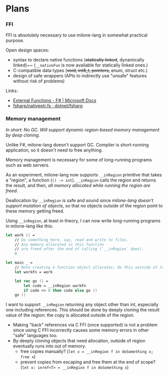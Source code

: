 # Plans

### FFI

FFI is absolutely necessary to use milone-lang in somewhat practical purpose.

Open design spaces:

- syntax to declare native functions (~~statically linked~~, dynamically linked)~~ (`__nativeFun` is now available for statically linked ones.)
- C-compatible data types (~~void, int8_t, pointers,~~ enum, struct etc.)
- design of safe wrappers (APIs to indirectly use "unsafe" features without risk of problems)

Links:

- [External Functions - F# | Microsoft Docs](https://docs.microsoft.com/en-us/dotnet/fsharp/language-reference/functions/external-functions)
- [fsharp/nativeptr.fs · dotnet/fsharp](https://github.com/dotnet/fsharp/blob/ec5bad3a391357e03ff2286a264f0e4faf7d840d/src/fsharp/FSharp.Core/nativeptr.fs)

### Memory management

*In short: No GC. Will support dynamic region-based memory management by deep cloning.*

Unlike F#, milone-lang doesn't support GC.
Compiler is short-running application, so it doesn't need to free anything.

Memory management is necessary for some of long-running programs such as web servers.

As an experiment, milone-lang now supports `__inRegion` primitive that takes a "region", a function (`() -> int`).
`__inRegion` calls the region and returns the result, and then, *all memory allocated while running the region are freed*.

Deallocation by `__inRegion` is safe and sound since *milone-lang doesn't support mutation of objects*,
so that no objects outside of the region point to these memory getting freed.

Using `__inRegion`, at least in theory, I can now write long-running programs in milone-lang like this:

```fs
let work () =
    // Do something here, say, read and write to files.
    // Any memory allocated in this function
    // are freed after the end of calling (`__inRegion` does).
    0

let main _ =
    // Note creating a function object allocates: do this outside of loop.
    let workFn = work

    let rec go () =
        let code = __inRegion workFn
        if code <> 0 then code else go ()
    go ()
```

I want to support `__inRegion` returning any object other than int, especially one including references.
This should be done by deeply cloning the result value of the region: the copy is allocated outside of the region.

- Making "back" references via C FFI (once supported) is not a problem since using C FFI incorrectly causes some memory errors in other "safe" languages too.
- By deeply cloning objects that need allocation, outside of region eventually runs into out of memory.
    - free copies manually? (`let x = __inRegion f in doSomething x; free x`)
    - prevent copies from escaping and free them at the end of scope? (`let x: inref<T> = __inRegion f in doSomething x`)
